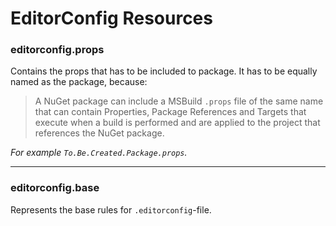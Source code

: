 # EditorConfig Resources

### editorconfig.props

Contains the props that has to be included to package. It has to be equally named as the package, because:

> A NuGet package can include a MSBuild `.props` file of the same name that can contain Properties, Package References and Targets that execute when a build is performed and are applied to the project that references the NuGet package.

_For example `To.Be.Created.Package.props`._

___

### editorconfig.base

Represents the base rules for `.editorconfig`-file.